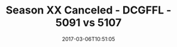 ---
title: Season XX Canceled - DCGFFL - 5091 vs 5107
teams_score:
- team: 5091
  score:
- team: 5107
  score: 0
mvp: L. Diep (Black), B. Bosfield (Violet)
game-ball: K. Mitchell (Black), S. Brown (Violet)
season: 14
week: 1
date: '2017-03-06T10:51:05'
pageid: season-14-week-1-march-5-2016-5091-vs-5107
---